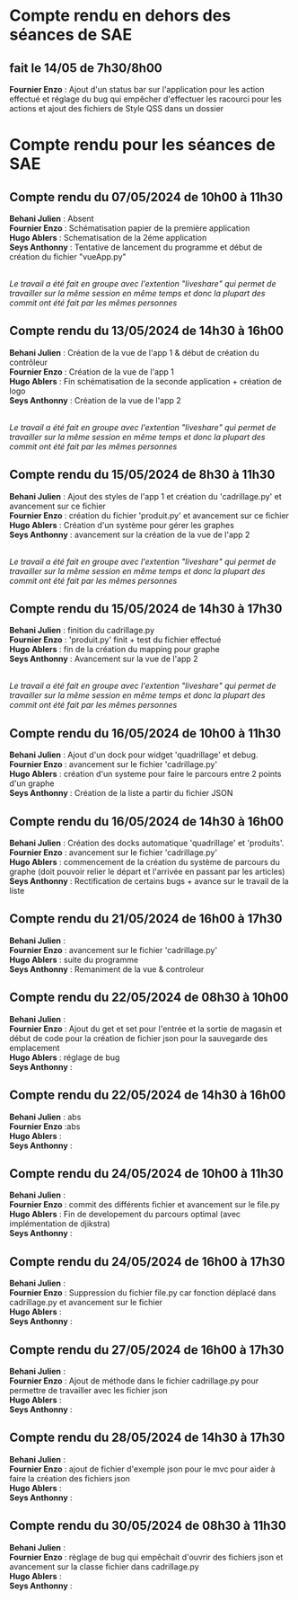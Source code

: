 # Compte rendu en dehors des séances de SAE

## fait le 14/05 de 7h30/8h00

**Fournier Enzo** : Ajout d'un status bar sur l'application pour les action effectué et réglage du bug qui empêcher d'effectuer les racourci pour les actions et ajout des fichiers de Style QSS dans un dossier<br>

# Compte rendu pour les séances de SAE

## Compte rendu du 07/05/2024 de 10h00 à 11h30

**Behani Julien** : Absent<br>
**Fournier Enzo** : Schématisation papier de la première application<br>
**Hugo Ablers** : Schematisation de la 2éme application<br>
**Seys Anthonny** : Tentative de lancement du programme et début de création du fichier "vueApp.py"<br><br>

*Le travail a été fait en groupe avec l'extention "liveshare" qui permet de travailler sur la même session en même temps et donc la plupart des commit ont été fait par les mêmes personnes*

## Compte rendu du 13/05/2024 de 14h30 à 16h00

**Behani Julien** : Création de la vue de l'app 1 & début de création du contrôleur<br>
**Fournier Enzo** : Création de la vue de l'app 1<br>
**Hugo Ablers** : Fin schématisation de la seconde application + création de logo<br>
**Seys Anthonny** : Création de la vue de l'app 2<br><br>

*Le travail a été fait en groupe avec l'extention "liveshare" qui permet de travailler sur la même session en même temps et donc la plupart des commit ont été fait par les mêmes personnes*

## Compte rendu du 15/05/2024 de 8h30 à 11h30

**Behani Julien** : Ajout des styles de l'app 1 et création du 'cadrillage.py' et avancement sur ce fichier<br>
**Fournier Enzo** : création du fichier 'produit.py' et avancement sur ce fichier<br>
**Hugo Ablers** : Création d'un système pour gérer les graphes<br>
**Seys Anthonny** : avancement sur la création de la vue de l'app 2<br><br>

*Le travail a été fait en groupe avec l'extention "liveshare" qui permet de travailler sur la même session en même temps et donc la plupart des commit ont été fait par les mêmes personnes*

## Compte rendu du 15/05/2024 de 14h30 à 17h30

**Behani Julien** : finition du cadrillage.py <br>
**Fournier Enzo** : 'produit.py' finit + test du fichier effectué<br>
**Hugo Ablers** : fin de la création du mapping pour graphe<br>
**Seys Anthonny** : Avancement sur la vue de l'app 2<br><br>

*Le travail a été fait en groupe avec l'extention "liveshare" qui permet de travailler sur la même session en même temps et donc la plupart des commit ont été fait par les mêmes personnes*

## Compte rendu du 16/05/2024 de 10h00 à 11h30

**Behani Julien** : Ajout d'un dock pour widget 'quadrillage' et debug.<br>
**Fournier Enzo** : avancement sur le fichier 'cadrillage.py'<br>
**Hugo Ablers** : création d'un systeme pour faire le parcours entre 2 points d'un graphe<br>
**Seys Anthonny** : Création de la liste a partir du fichier JSON

## Compte rendu du 16/05/2024 de 14h30 à 16h00

**Behani Julien** : Création des docks automatique 'quadrillage' et 'produits'.<br>
**Fournier Enzo** : avancement sur le fichier 'cadrillage.py'<br>
**Hugo Ablers** : commencement de la création du système de parcours du graphe (doit pouvoir relier le départ et l'arrivée en passant par les articles)<br>
**Seys Anthonny** : Rectification de certains bugs + avance sur le travail de la liste

## Compte rendu du 21/05/2024 de 16h00 à 17h30

**Behani Julien** : <br>
**Fournier Enzo** : avancement sur le fichier 'cadrillage.py'<br>
**Hugo Ablers** : suite du programme<br>
**Seys Anthonny** : Remaniment de la vue & controleur

## Compte rendu du 22/05/2024 de 08h30 à 10h00

**Behani Julien** : <br>
**Fournier Enzo** : Ajout du get et set pour l'entrée et la sortie de magasin et début de code pour la création de fichier json pour la sauvegarde des emplacement<br>
**Hugo Ablers** : réglage de bug<br>
**Seys Anthonny** : 

## Compte rendu du 22/05/2024 de 14h30 à 16h00

**Behani Julien** : abs<br>
**Fournier Enzo** :abs<br>
**Hugo Ablers** : <br>
**Seys Anthonny** : 

## Compte rendu du 24/05/2024 de 10h00 à 11h30

**Behani Julien** : <br>
**Fournier Enzo** : commit des différents fichier et avancement sur le file.py<br>
**Hugo Ablers** : Fin de developement du parcours optimal (avec implémentation de djikstra)<br>
**Seys Anthonny** : 

## Compte rendu du 24/05/2024 de 16h00 à 17h30

**Behani Julien** : <br>
**Fournier Enzo** : Suppression du fichier file.py car fonction déplacé dans cadrillage.py et avancement sur le fichier<br>
**Hugo Ablers** : <br>
**Seys Anthonny** : 

## Compte rendu du 27/05/2024 de 16h00 à 17h30


**Behani Julien** : <br>
**Fournier Enzo** : Ajout de méthode dans le fichier cadrillage.py pour permettre de travailler avec les fichier json<br>
**Hugo Ablers** : <br>
**Seys Anthonny** : 

## Compte rendu du 28/05/2024 de 14h30 à 17h30

**Behani Julien** : <br>
**Fournier Enzo** : ajout de fichier d'exemple json pour le mvc pour aider à faire la création des fichiers json<br>
**Hugo Ablers** : <br>
**Seys Anthonny** : 

## Compte rendu du 30/05/2024 de 08h30 à 11h30

**Behani Julien** : <br>
**Fournier Enzo** : réglage de bug qui empêchait d'ouvrir des fichiers json et avancement sur la classe fichier dans cadrillage.py<br>
**Hugo Ablers** : <br>
**Seys Anthonny** : 

